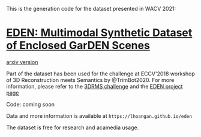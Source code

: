 This is the generation code for the dataset presented in WACV 2021:

# [EDEN: Multimodal Synthetic Dataset of Enclosed GarDEN Scenes](https://openaccess.thecvf.com/content/WACV2021/papers/Le_EDEN_Multimodal_Synthetic_Dataset_of_Enclosed_GarDEN_Scenes_WACV_2021_paper.pdf)

[arxiv version](https://arxiv.org/abs/2011.04389)

Part of the dataset has been used for the challenge at ECCV'2018 workshop of 3D Reconstruction meets Semantics by @TrimBot2020. For more information, please refer to the [3DRMS challenge](https://github.com/TrimBot2020/3DRMS_Challenge2018) and the [EDEN project page](https://lhoangan.github.io/eden)

Code: coming soon

Data and more information is available at `https://lhoangan.github.io/eden`

The dataset is free for research and acamedia usage.
